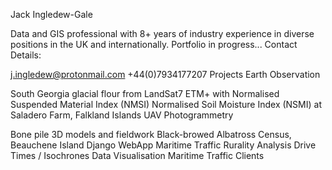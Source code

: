 Jack Ingledew-Gale

Data and GIS professional with 8+ years of industry experience in diverse
positions in the UK and internationally.
Portfolio in progress...
Contact Details:

j.ingledew@protonmail.com
+44(0)7934177207
Projects
Earth Observation

South Georgia glacial flour from LandSat7 ETM+ with Normalised Suspended Material Index (NMSI)
Normalised Soil Moisture Index (NSMI) at Saladero Farm, Falkland Islands
UAV Photogrammetry

Bone pile 3D models and fieldwork
Black-browed Albatross Census, Beauchene Island
Django WebApp
Maritime Traffic
Rurality Analysis
Drive Times / Isochrones
Data Visualisation
Maritime Traffic
Clients
